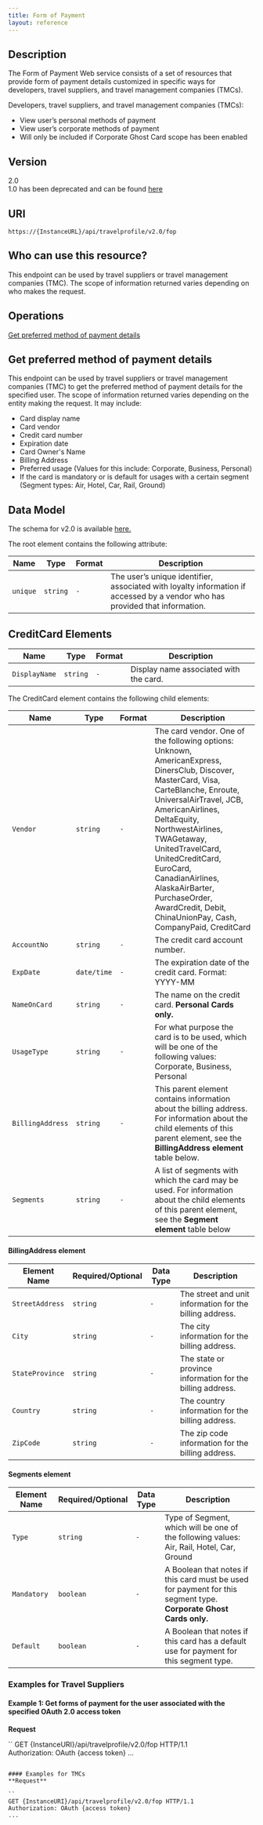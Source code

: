 ```yaml
---
title: Form of Payment
layout: reference
---
```



## Description
The Form of Payment Web service consists of a set of resources that provide form of payment details customized in specific ways for developers, travel suppliers, and travel management companies (TMCs).  

Developers, travel suppliers, and travel management companies (TMCs):

* View user’s personal methods of payment
* View user’s corporate methods of payment 
* Will only be included if Corporate Ghost Card scope has been enabled


## Version   
2.0  
1.0 has been deprecated and can be found [here](/api-reference-deprecated/version-one/Travel/form-payment-resource.html)

## URI   
    https://{InstanceURL}/api/travelprofile/v2.0/fop

## Who can use this resource?
This endpoint can be used by travel suppliers or travel management companies (TMC). The scope of information returned varies depending on who makes the request.

## Operations
[Get preferred method of payment details](#a1)

## <a name="a1">Get preferred method of payment details</a>
This endpoint can be used by travel suppliers or travel management companies (TMC) to get the preferred method of payment details for the specified user. The scope of information returned varies depending on the entity making the request. It may include:

* Card display name
* Card vendor
* Credit card number
* Expiration date
* Card Owner's Name
* Billing Address
* Preferred usage (Values for this include: Corporate, Business, Personal)
* If the card is mandatory or is default for usages with a certain segment (Segment types: Air, Hotel, Car, Rail, Ground)  


## Data Model

The schema for v2.0 is available [here.](https://www.concursolutions.com/ns/FormOfPayment.xsd)  

The root element contains the following attribute:

Name | Type | Format | Description
-----|------|--------|------------          
`unique`    |   `string`  |   `-` |   The user’s unique identifier, associated with loyalty information if accessed by a vendor who has provided that information.


## CreditCard Elements

Name | Type | Format | Description |
------------|-----------------|---------|-------------|
`DisplayName` | `string` |`-` |Display name associated with the card.|  


The CreditCard element contains the following child elements:

Name | Type | Format | Description |
------------|-----------------|---------|-------------|
`Vendor` |`string` |`-` |The card vendor. One of the following options: Unknown, AmericanExpress, DinersClub, Discover, MasterCard, Visa, CarteBlanche, Enroute, UniversalAirTravel, JCB, AmericanAirlines, DeltaEquity, NorthwestAirlines, TWAGetaway, UnitedTravelCard, UnitedCreditCard, EuroCard, CanadianAirlines, AlaskaAirBarter, PurchaseOrder, AwardCredit, Debit, ChinaUnionPay, Cash, CompanyPaid, CreditCard |  
`AccountNo` | `string`|`-` |The credit card account number. |
`ExpDate` |`date/time`|`-` |The expiration date of the credit card. Format: YYYY-MM |
`NameOnCard` | `string` |`-` |The name on the credit card. **Personal Cards only.** |
`UsageType`|`string` |`-` |For what purpose the card is to be used, which will be one of the following values: Corporate, Business, Personal |
`BillingAddress` |`string`|`-` |This parent element contains information about the billing address. For information about the child elements of this parent element, see the **BillingAddress element** table below. |
`Segments`|`string`|`-` |A list of segments with which the card may be used. For information about the child elements of this parent element, see the **Segment element** table below

#### BillingAddress element

Element Name|Required/Optional|Data Type|Description|
------------|-----------------|---------|-----------|
`StreetAddress` | `string`|`-`  |The street and unit information for the billing address.|
`City` | `string`| `-` |The city information for the billing address.|   
`StateProvince` | `string`| `-` |The state or province information for the billing address.|
`Country`| `string`|`-`  |The country information for the billing address.|
`ZipCode`| `string`| `-` | The zip code information for the billing address.|

#### Segments element

Element Name|Required/Optional|Data Type|Description|
------------|-----------------|---------|-----------|
`Type` | `string`|`-`  |Type of Segment, which will be one of the following values: Air, Rail, Hotel, Car, Ground|
`Mandatory` | `boolean`| `-` |A Boolean that notes if this card must be used for payment for this segment type. **Corporate Ghost Cards only.** |   
`Default` | `boolean`| `-` |A Boolean that notes if this card has a default use for payment for this segment type. |


### Examples for Travel Suppliers  

#### Example 1: Get forms of payment for the user associated with the specified OAuth 2.0 access token  
**Request** 

``
GET {InstanceURI}/api/travelprofile/v2.0/fop HTTP/1.1  
Authorization: OAuth {access token}
...
```

#### Examples for TMCs
**Request**  

``
GET {InstanceURI}/api/travelprofile/v2.0/fop HTTP/1.1  
Authorization: OAuth {access token}
...
```


